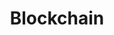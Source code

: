 ---
title: "Blockchain"
description: "Blockchain technology"
slug: "blockchain"
image: "blockchain.jpeg"
style:
    background: "#133337"
    color: "#fff"
---